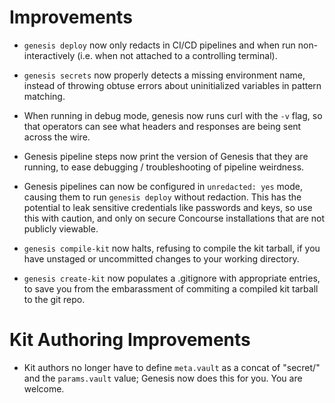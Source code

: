 # Improvements

- `genesis deploy` now only redacts in CI/CD pipelines and when
  run non-interactively (i.e. when not attached to a controlling
  terminal).

- `genesis secrets` now properly detects a missing environment
  name, instead of throwing obtuse errors about uninitialized
  variables in pattern matching.

- When running in debug mode, genesis now runs curl with the `-v`
  flag, so that operators can see what headers and responses are
  being sent across the wire.

- Genesis pipeline steps now print the version of Genesis that
  they are running, to ease debugging / troubleshooting of
  pipeline weirdness.

- Genesis pipelines can now be configured in `unredacted: yes`
  mode, causing them to run `genesis deploy` without redaction.
  This has the potential to leak sensitive credentials like
  passwords and keys, so use this with caution, and only on
  secure Concourse installations that are not publicly viewable.

- `genesis compile-kit` now halts, refusing to compile the kit
  tarball, if you have unstaged or uncommitted changes to your
  working directory.

- `genesis create-kit` now populates a .gitignore with appropriate
  entries, to save you from the embarassment of commiting a
  compiled kit tarball to the git repo.

# Kit Authoring Improvements

- Kit authors no longer have to define `meta.vault` as a concat of
  "secret/" and the `params.vault` value; Genesis now does this
  for you.  You are welcome.
